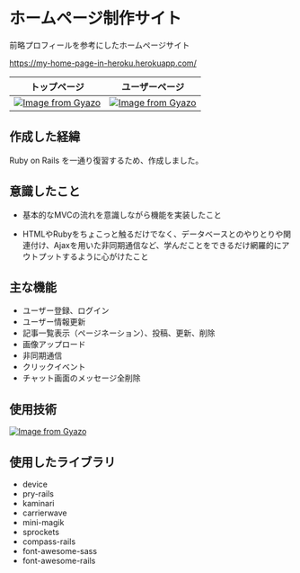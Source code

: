 # ホームページ制作サイト
前略プロフィールを参考にしたホームページサイト

https://my-home-page-in-heroku.herokuapp.com/

|トップページ|ユーザーページ|
|---|---|
|[![Image from Gyazo](https://i.gyazo.com/a63e4d18eb0da054fd17247b039231fa.gif)](https://gyazo.com/a63e4d18eb0da054fd17247b039231fa)|[![Image from Gyazo](https://i.gyazo.com/0f4ad400c9bd16feeea8c5501710ef12.gif)](https://gyazo.com/0f4ad400c9bd16feeea8c5501710ef12)|




## 作成した経緯
Ruby on Rails を一通り復習するため、作成しました。

## 意識したこと

- 基本的なMVCの流れを意識しながら機能を実装したこと

- HTMLやRubyをちょこっと触るだけでなく、データベースとのやりとりや関連付け、Ajaxを用いた非同期通信など、学んだことをできるだけ網羅的にアウトプットするように心がけたこと
## 主な機能

- ユーザー登録、ログイン
- ユーザー情報更新
- 記事一覧表示（ページネーション）、投稿、更新、削除
- 画像アップロード
- 非同期通信
- クリックイベント
- チャット画面のメッセージ全削除



## 使用技術
[![Image from Gyazo](https://i.gyazo.com/258db6ffdd0fe3f61849e75029dafb0e.png)](https://gyazo.com/258db6ffdd0fe3f61849e75029dafb0e)

## 使用したライブラリ

- device
- pry-rails
- kaminari
- carrierwave
- mini-magik
- sprockets
- compass-rails
- font-awesome-sass
- font-awesome-rails

